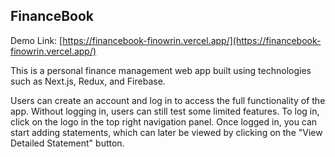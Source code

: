 ## FinanceBook

Demo Link: [https://financebook-finowrin.vercel.app/](https://financebook-finowrin.vercel.app/)

This is a personal finance management web app built using technologies such as Next.js, Redux, and Firebase.

Users can create an account and log in to access the full functionality of the app. Without logging in, users can still test some limited features. To log in, click on the logo in the top right navigation panel. Once logged in, you can start adding statements, which can later be viewed by clicking on the "View Detailed Statement" button.
